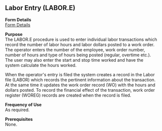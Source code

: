 ##  Labor Entry (LABOR.E)

<PageHeader />

**Form Details**  
[ Form Details ](LABOR-E-1/README.md)   

**Purpose**  
The LABOR.E procedure is used to enter individual labor transactions which
record the number of labor hours and labor dollars posted to a work order. The
operator enters the number of the employee, work order number, number of hours
and type of hours being posted (regular, overtime etc.). The user may also
enter the start and stop time worked and have the system calculate the hours
worked.  
  
When the operator's entry is filed the system creates a record in the Labor
file (LABOR) which records the pertinent information about the transaction. At
the same time it updates the work order record (WO) with the hours and dollars
posted. To record the financial effect of the transaction, work order register
(WOREG) records are created when the record is filed.

**Frequency of Use**  
As required.

**Prerequisites**  
None.

<badge text= "Version 8.10.57" vertical="middle" />

<PageFooter />